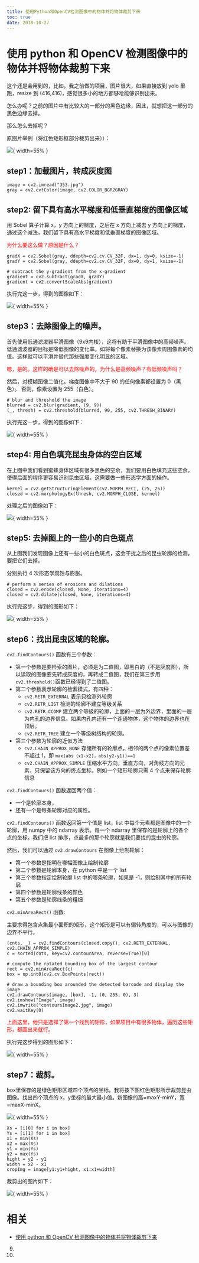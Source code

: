 ```yaml
---
title: 使用Python和OpenCV检测图像中的物体并将物体裁剪下来
toc: true
date: 2018-10-27
---
```

# 使用 python 和 OpenCV 检测图像中的物体并将物体裁剪下来

这个还是会用到的，比如，我之前做的项目，图片很大，如果直接放到 yolo 里跑，resize 到 (416,416)，感觉很多小的地方都够呛能够识别出来。

怎么办呢？之前的图片中有比较大的一部分的黑色边缘，因此，就想把这一部分的黑色边缘去掉。

那么怎么去掉呢？


原图片举例（将红色矩形框部分裁剪出来））：

![](http://images.iterate.site/blog/image/181027/gh4F6EDbib.png?imageslim){ width=55% }



## step1：加载图片，转成灰度图

```
image = cv2.imread("353.jpg")
gray = cv2.cvtColor(image, cv2.COLOR_BGR2GRAY)
```

## step2: 留下具有高水平梯度和低垂直梯度的图像区域

用 Sobel 算子计算 x，y 方向上的梯度，之后在 x 方向上减去 y 方向上的梯度，通过这个减法，我们留下具有高水平梯度和低垂直梯度的图像区域。

<span style="color:red;">为什么要这么做？原因是什么？</span>

```
gradX = cv2.Sobel(gray, ddepth=cv2.cv.CV_32F, dx=1, dy=0, ksize=-1)
gradY = cv2.Sobel(gray, ddepth=cv2.cv.CV_32F, dx=0, dy=1, ksize=-1)

# subtract the y-gradient from the x-gradient
gradient = cv2.subtract(gradX, gradY)
gradient = cv2.convertScaleAbs(gradient)
```

执行完这一步，得到的图像如下：

![](http://images.iterate.site/blog/image/181027/l8e7LfJLC7.png?imageslim){ width=55% }

## step3：去除图像上的噪声。

首先使用低通滤泼器平滑图像（9x9内核），这将有助于平滑图像中的高频噪声。低通滤波器的目标是降低图像的变化率。如将每个像素替换为该像素周围像素的均值。这样就可以平滑并替代那些强度变化明显的区域。

<span style="color:red;">嗯，是的。这样的确是可以去除噪声的。为什么是高频噪声？有低频噪声吗？</span>

然后，对模糊图像二值化。梯度图像中不大于 90 的任何像素都设置为 0（黑色）。 否则，像素设置为 255（白色）。

```
# blur and threshold the image
blurred = cv2.blur(gradient, (9, 9))
(_, thresh) = cv2.threshold(blurred, 90, 255, cv2.THRESH_BINARY)
```

执行完这一步，得到的图像如下：

![](http://images.iterate.site/blog/image/181027/jF1Ef0dcaI.png?imageslim){ width=55% }

## step4: 用白色填充昆虫身体的空白区域

在上图中我们看到蜜蜂身体区域有很多黑色的空余，我们要用白色填充这些空余，使得后面的程序更容易识别昆虫区域，这需要做一些形态学方面的操作。


```
kernel = cv2.getStructuringElement(cv2.MORPH_RECT, (25, 25))
closed = cv2.morphologyEx(thresh, cv2.MORPH_CLOSE, kernel)
```


处理之后的图像如下：

![](http://images.iterate.site/blog/image/181027/IIACE06C7B.png?imageslim){ width=55% }


## step5: 去掉图上的一些小的白色斑点

从上图我们发现图像上还有一些小的白色斑点，这会干扰之后的昆虫轮廓的检测，要把它们去掉。

分别执行 4 次形态学腐蚀与膨胀。

```
# perform a series of erosions and dilations
closed = cv2.erode(closed, None, iterations=4)
closed = cv2.dilate(closed, None, iterations=4)
```


执行完这步，得到的图形如下：

![](http://images.iterate.site/blog/image/181027/8iJFBD3eGm.png?imageslim){ width=55% }

## step6：找出昆虫区域的轮廓。

`cv2.findContours()` 函数有三个参数：

- 第一个参数是要检索的图片，必须是为二值图，即黑白的（不是灰度图），所以读取的图像要先转成灰度的，再转成二值图，我们在第三步用`cv2.threshold()`函数已经得到了二值图。
- 第二个参数表示轮廓的检索模式，有四种：
    - `cv2.RETR_EXTERNAL` 表示只检测外轮廓
    - `cv2.RETR_LIST` 检测的轮廓不建立等级关系
    - `cv2.RETR_CCOMP` 建立两个等级的轮廓，上面的一层为外边界，里面的一层为内孔的边界信息。如果内孔内还有一个连通物体，这个物体的边界也在顶层。
    - `cv2.RETR_TREE` 建立一个等级树结构的轮廓。
- 第三个参数为轮廓的近似方法
    - `cv2.CHAIN_APPROX_NONE` 存储所有的轮廓点，相邻的两个点的像素位置差不超过 1，即 `max(abs（x1-x2)，abs(y2-y1))==1`
    - `cv2.CHAIN_APPROX_SIMPLE` 压缩水平方向，垂直方向，对角线方向的元素，只保留该方向的终点坐标，例如一个矩形轮廓只需 4 个点来保存轮廓信息


`cv2.findContours()` 函数返回两个值：

- 一个是轮廓本身，
- 还有一个是每条轮廓对应的属性。

`cv2.findContours()` 函数返回第一个值是 list，list 中每个元素都是图像中的一个轮廓，用 numpy 中的 ndarray 表示。每一个 ndarray 里保存的是轮廓上的各个点的坐标。我们把 list 排序，点最多的那个轮廓就是我们要找的昆虫的轮廓。


然后，我们可以通过 `cv2.drawContours` 在图像上绘制轮廓：

- 第一个参数是指明在哪幅图像上绘制轮廓
- 第二个参数是轮廓本身，在 python 中是一个 list
- 第三个参数指定绘制轮廓 list 中的哪条轮廓，如果是 -1，则绘制其中的所有轮廓
- 第四个参数是轮廓线条的颜色
- 第五个参数是轮廓线条的粗细


`cv2.minAreaRect()` 函数:

主要求得包含点集最小面积的矩形，这个矩形是可以有偏转角度的，可以与图像的边界不平行。

```
(cnts, _) = cv2.findContours(closed.copy(), cv2.RETR_EXTERNAL, cv2.CHAIN_APPROX_SIMPLE)
c = sorted(cnts, key=cv2.contourArea, reverse=True)[0]

# compute the rotated bounding box of the largest contour
rect = cv2.minAreaRect(c)
box = np.int0(cv2.cv.BoxPoints(rect))

# draw a bounding box arounded the detected barcode and display the image
cv2.drawContours(image, [box], -1, (0, 255, 0), 3)
cv2.imshow("Image", image)
cv2.imwrite("contoursImage2.jpg", image)
cv2.waitKey(0)
```

<span style="color:red;">上面这里，他只是选择了第一个找到的矩形，如果项目中有很多物体，遍历这些矩形，都画出来就行。</span>

执行完这步得到的图形如下：


![](http://images.iterate.site/blog/image/181027/hEDgFHhlIl.png?imageslim){ width=55% }


## step7：裁剪。

box里保存的是绿色矩形区域四个顶点的坐标。我将按下图红色矩形所示裁剪昆虫图像。找出四个顶点的 x，y坐标的最大最小值。新图像的高=maxY-minY，宽=maxX-minX。

![](http://images.iterate.site/blog/image/181027/iIC3CAfaIl.png?imageslim){ width=55% }

```
Xs = [i[0] for i in box]
Ys = [i[1] for i in box]
x1 = min(Xs)
x2 = max(Xs)
y1 = min(Ys)
y2 = max(Ys)
hight = y2 - y1
width = x2 - x1
cropImg = image[y1:y1+hight, x1:x1+width]
```


裁剪出的图片如下：

![](http://images.iterate.site/blog/image/181027/5Bbah84aJL.png?imageslim){ width=55% }





# 相关

- [使用 python 和 OpenCV 检测图像中的物体并将物体裁剪下来](https://blog.csdn.net/liqiancao/article/details/55670749)
9)
9)
